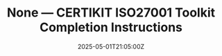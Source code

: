 ---
title: None — CERTIKIT ISO27001 Toolkit Completion Instructions
linkTitle: None — CERTIKIT ISO27001 Toolkit Completion Instructions
date: '2025-05-01T21:05:00Z'
weight: 1
description: No content
draft: false
ref: none--certikit-iso27001-toolkit-completion-instructions
---